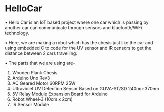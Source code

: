 # HelloCar
• Hello Car is an IoT based project where one car which is passing by another car can communicate through sensors and bluetooth/WiFi technology.

• Here, we are making a robot which has the chesis just like the car and using embedded C to code for the UV sensor and IR censors to get the distance between 2 cars travelling.

• The parts that we are using are-
1. Wooden Plank Chesis.
2. Arduino Uno Rev3
3. AC Geared Motor 60RPM 25W 
4. Ultraviolet UV Detection Sensor Based on GUVA-S12SD 240nm-370nm
5. 5V Relay Module Expansion Board for Arduino
6. Robot Wheel-3 (10cm x 2cm)
7. IR Sensor Module
